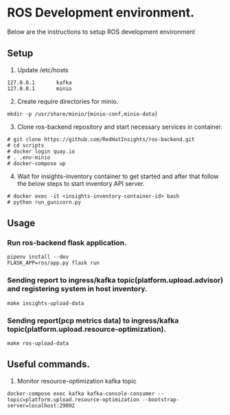 # ROS Development environment.
Below are the instructions to setup ROS development environment

## Setup

1. Update /etc/hosts

```
127.0.0.1       kafka
127.0.0.1       minio
```
2. Create require directories for minio.
```
mkdir -p /usr/share/minio/{minio-conf,minio-data}
```

3. Clone ros-backend repository and start necessary services in container.
```
# git clone https://github.com/RedHatInsights/ros-backend.git
# cd scripts
# docker login quay.io
# . .env-minio
# docker-compose up
```

4) Wait for insights-inventory container to get started and after that follow the below steps to start inventory API server.
```
# docker exec -it <insights-inventory-container-id> bash
# python run_gunicorn.py
```

## Usage

### Run ros-backend flask application.

```
pipenv install --dev
FLASK_APP=ros/app.py flask run
```

### Sending report to ingress/kafka topic(platform.upload.advisor) and registering system in host inventory. 
```
make insights-upload-data
```

### Sending report(pcp metrics data) to ingress/kafka topic(platform.upload.resource-optimization). 
```
make ros-upload-data
```

## Useful commands.

1. Monitor resource-optimization kafka topic
```
docker-compose exec kafka kafka-console-consumer --topic=platform.upload.resource-optimization --bootstrap-server=localhost:29092

```